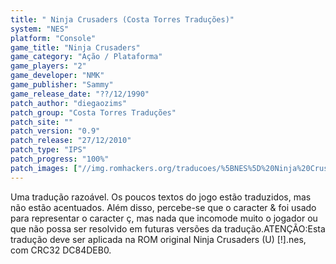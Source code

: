```yaml
---
title: " Ninja Crusaders (Costa Torres Traduções)"
system: "NES"
platform: "Console"
game_title: "Ninja Crusaders"
game_category: "Ação / Plataforma"
game_players: "2"
game_developer: "NMK"
game_publisher: "Sammy"
game_release_date: "??/12/1990"
patch_author: "diegaozims"
patch_group: "Costa Torres Traduções"
patch_site: ""
patch_version: "0.9"
patch_release: "27/12/2010"
patch_type: "IPS"
patch_progress: "100%"
patch_images: ["//img.romhackers.org/traducoes/%5BNES%5D%20Ninja%20Crusaders%20-%20Costa%20Torres%20Tradu%C3%A7%C3%B5es%20-%201.png","//img.romhackers.org/traducoes/%5BNES%5D%20Ninja%20Crusaders%20-%20Costa%20Torres%20Tradu%C3%A7%C3%B5es%20-%202.png","//img.romhackers.org/traducoes/%5BNES%5D%20Ninja%20Crusaders%20-%20Costa%20Torres%20Tradu%C3%A7%C3%B5es%20-%203.png"]
---
```

Uma tradução razoável. Os poucos textos do jogo estão traduzidos, mas não estão acentuados. Além disso, percebe-se que o caracter & foi usado para representar o caracter ç, mas nada que incomode muito o jogador ou que não possa ser resolvido em futuras versões da tradução.ATENÇÃO:Esta tradução deve ser aplicada na ROM original Ninja Crusaders (U) [!].nes, com CRC32 DC84DEB0.